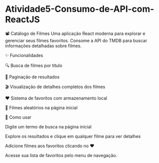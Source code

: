 # Atividade5-Consumo-de-API-com-ReactJS

📽️ Catálogo de Filmes
Uma aplicação React moderna para explorar e gerenciar seus filmes favoritos. Consome a API do TMDB para buscar informações detalhadas sobre filmes.

✨ Funcionalidades

🔍 Busca de filmes por título

📄 Paginação de resultados

🎬 Visualização de detalhes completos dos filmes

❤️ Sistema de favoritos com armazenamento local

🎯 Filmes aleatórios na página inicial

🚀 Como usar

Digite um termo de busca na página inicial

Explore os resultados e clique em qualquer filme para ver detalhes

Adicione filmes aos favoritos clicando no ❤️

Acesse sua lista de favoritos pelo menu de navegação.
